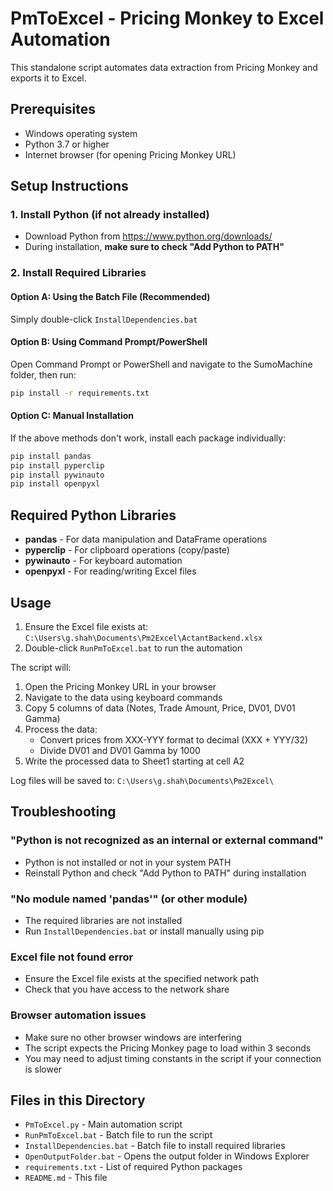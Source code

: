 # PmToExcel - Pricing Monkey to Excel Automation

This standalone script automates data extraction from Pricing Monkey and exports it to Excel.

## Prerequisites

- Windows operating system
- Python 3.7 or higher
- Internet browser (for opening Pricing Monkey URL)

## Setup Instructions

### 1. Install Python (if not already installed)
- Download Python from https://www.python.org/downloads/
- During installation, **make sure to check "Add Python to PATH"**

### 2. Install Required Libraries

#### Option A: Using the Batch File (Recommended)
Simply double-click `InstallDependencies.bat`

#### Option B: Using Command Prompt/PowerShell
Open Command Prompt or PowerShell and navigate to the SumoMachine folder, then run:
```bash
pip install -r requirements.txt
```

#### Option C: Manual Installation
If the above methods don't work, install each package individually:
```bash
pip install pandas
pip install pyperclip
pip install pywinauto
pip install openpyxl
```

## Required Python Libraries

- **pandas** - For data manipulation and DataFrame operations
- **pyperclip** - For clipboard operations (copy/paste)
- **pywinauto** - For keyboard automation
- **openpyxl** - For reading/writing Excel files

## Usage

1. Ensure the Excel file exists at: `C:\Users\g.shah\Documents\Pm2Excel\ActantBackend.xlsx`
2. Double-click `RunPmToExcel.bat` to run the automation

The script will:
1. Open the Pricing Monkey URL in your browser
2. Navigate to the data using keyboard commands
3. Copy 5 columns of data (Notes, Trade Amount, Price, DV01, DV01 Gamma)
4. Process the data:
   - Convert prices from XXX-YYY format to decimal (XXX + YYY/32)
   - Divide DV01 and DV01 Gamma by 1000
5. Write the processed data to Sheet1 starting at cell A2

Log files will be saved to: `C:\Users\g.shah\Documents\Pm2Excel\`

## Troubleshooting

### "Python is not recognized as an internal or external command"
- Python is not installed or not in your system PATH
- Reinstall Python and check "Add Python to PATH" during installation

### "No module named 'pandas'" (or other module)
- The required libraries are not installed
- Run `InstallDependencies.bat` or install manually using pip

### Excel file not found error
- Ensure the Excel file exists at the specified network path
- Check that you have access to the network share

### Browser automation issues
- Make sure no other browser windows are interfering
- The script expects the Pricing Monkey page to load within 3 seconds
- You may need to adjust timing constants in the script if your connection is slower

## Files in this Directory

- `PmToExcel.py` - Main automation script
- `RunPmToExcel.bat` - Batch file to run the script
- `InstallDependencies.bat` - Batch file to install required libraries
- `OpenOutputFolder.bat` - Opens the output folder in Windows Explorer
- `requirements.txt` - List of required Python packages
- `README.md` - This file 